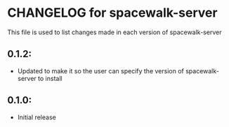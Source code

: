 # CHANGELOG for spacewalk-server #

This file is used to list changes made in each version of spacewalk-server
## 0.1.2:

* Updated to make it so the user can specify the version of spacewalk-server to install


## 0.1.0:

* Initial release
